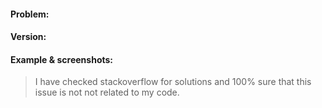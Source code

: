 #### Problem: 



#### Version:



#### Example & screenshots:





> I have checked stackoverflow for solutions and 100% sure that this issue is not not related to my code.
